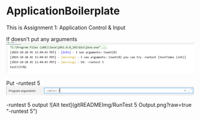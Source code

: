 # ApplicationBoilerplate
This is Assignment 1: Application Control & Input

If doesn't put any arguments
![Alt text](gitREADMEImg/NoArgs.png?raw=true "NoArgs")

Put -runtest 5
![Alt text](gitREADMEImg/PutArgs.png?raw=true "-runtest 5")

-runtest 5 output
![Alt text](gitREADMEImg/RunTest 5 Output.png?raw=true "-runtest 5")
